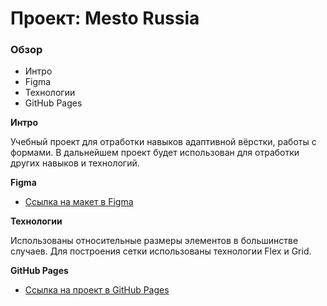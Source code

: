 # Проект: Mesto Russia

### Обзор
* Интро
* Figma
* Технологии
* GitHub Pages

**Интро**

Учебный проект для отработки навыков адаптивной вёрстки, работы с формами. В дальнейшем проект будет использован для отработки других навыков и технологий.

**Figma**

* [Ссылка на макет в Figma](https://www.figma.com/file/2cn9N9jSkmxD84oJik7xL7/JavaScript.-Sprint-4?node-id=28212%3A326)

**Технологии**

Использованы относительные размеры элементов в большинстве случаев.
Для построения сетки использованы технологии Flex и Grid.

**GitHub Pages**
* [Ссылка на проект в GitHub Pages](https://logo883.github.io/mesto-project/)
